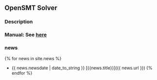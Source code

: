 ## OpenSMT Solver

### Description

### Manual: See [here](./manual.md)

### news

{% for news in site.news  %}
- {{ news.newsdate | date_to_string }} [{{news.title}}]({{ news.url }})
{% endfor %}

